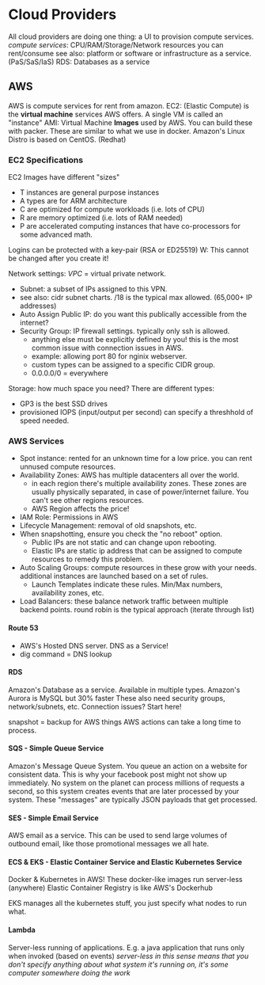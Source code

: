 # Cloud Providers

All cloud providers are doing one thing: a UI to provision compute services.
*compute services*: CPU/RAM/Storage/Network resources you can rent/consume
see also: platform or software or infrastructure as a service. (PaS/SaS/IaS)
RDS: Databases as a service

## AWS

AWS is compute services for rent from amazon.
EC2: (Elastic Compute) is the **virtual machine** services AWS offers. A single VM is called an "instance"
AMI: Virtual Machine **Images** used by AWS. You can build these with packer. These are similar to what we use in docker.
Amazon's Linux Distro is based on CentOS. (Redhat)

### EC2 Specifications

EC2 Images have different "sizes"

- T instances are general purpose instances
- A types are for ARM architecture
- C are optimized for compute workloads (i.e. lots of CPU)
- R are memory optimized (i.e. lots of RAM needed)
- P are accelerated computing instances that have co-processors for some advanced math.

Logins can be protected with a key-pair (RSA or ED25519)
    W: This cannot be changed after you create it!

Network settings: *VPC* = virtual private network.

- Subnet: a subset of IPs assigned to this VPN.
- see also: cidr subnet charts. /18 is the typical max allowed. (65,000+ IP addresses)
- Auto Assign Public IP: do you want this publically accessible from the internet?
- Security Group: IP firewall settings. typically only ssh is allowed.
  - anything else must be explicitly defined by you! this is the most common issue with connection issues in AWS.
  - example: allowing port 80 for nginix webserver.
  - custom types can be assigned to a specific CIDR group.
  - 0.0.0.0/0 = everywhere

Storage: how much space you need? There are different types:

- GP3 is the best SSD drives
- provisioned IOPS (input/output per second) can specify a threshhold of speed needed.

### AWS Services

- Spot instance: rented for an unknown time for a low price. you can rent unnused compute resources.
- Availability Zones: AWS has multiple datacenters all over the world.
  - in each region there's multiple availability zones. These zones are usually physically separated, in case of power/internet failure. You can't see other regions resources.
  - AWS Region affects the price!
- IAM Role: Permissions in AWS
- Lifecycle Management: removal of old snapshots, etc.
- When snapshotting, ensure you check the "no reboot" option.
  - Public IPs are not static and can change upon rebooting.
  - Elastic IPs are static ip address that can be assigned to compute resources to remedy this problem.
- Auto Scaling Groups: compute resources in these grow with your needs. additional instances are launched based on a set of rules.
  - Launch Templates indicate these rules. Min/Max numbers, availability zones, etc.
- Load Balancers: these balance network traffic between multiple backend points. round robin is the typical approach (iterate through list)

#### Route 53

- AWS's Hosted DNS server. DNS as a Service!
- dig command = DNS lookup

#### RDS

Amazon's Database as a service. Available in multiple types.
Amazon's Aurora is MySQL but 30% faster
These also need security groups, network/subnets, etc. Connection issues? Start here!

snapshot = backup for AWS things
AWS actions can take a long time to process.

#### SQS - Simple Queue Service

Amazon's Message Queue System.
You queue an action on a website for consistent data. This is why your facebook post might not show up immediately.
No system on the planet can process millions of requests a second, so this system creates events that are later processed by your system.
These "messages" are typically JSON payloads that get processed.

#### SES - Simple Email Service

AWS email as a service.
This can be used to send large volumes of outbound email, like those promotional messages we all hate.

#### ECS & EKS - Elastic Container Service and Elastic Kubernetes Service

Docker & Kubernetes in AWS!
These docker-like images run server-less (anywhere)
Elastic Container Registry is like AWS's Dockerhub

EKS manages all the kubernetes stuff, you just specify what nodes to run what.

#### Lambda

Server-less running of applications. E.g. a java application that runs only when invoked (based on events)
*server-less in this sense means that you don't specify anything about what system it's running on, it's some computer somewhere doing the work*
